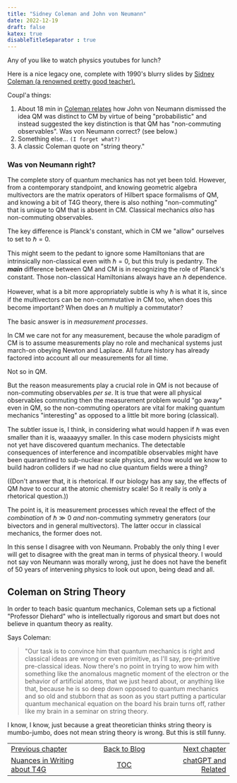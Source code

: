 ```yaml
---
title: "Sidney Coleman and John von Neumann"
date: 2022-12-19
draft: false
katex: true
disableTitleSeparator : true
---
```


Any of you like to watch physics youtubes for lunch?

Here is a nice legacy one, complete with 1990's blurry slides by 
[Sidney Coleman (a renowned pretty good teacher).](https://www.youtube.com/watch?v=EtyNMlXN-sw)

Coupl'a things:

1. About 18&nbsp;min in [Coleman relates](https://www.youtube.com/watch?v=EtyNMlXN-sw&t=670s) how John von Neumann dismissed the idea QM was distinct 
to CM by virtue of being "probabilistic" and instead suggested the key distinction is that 
QM has "non-commuting observables".  Was von Neumann correct? (see below.)
2. Something else... `(I forget what?)`
3. A classic Coleman quote on "string theory."

### Was von Neumann right?

The complete story of quantum mechanics has not yet been told. However, from a 
contemporary standpoint, and knowing geometric algebra multivectors are the matrix 
operators of Hilbert space formalisms of QM, and knowing a bit of T4G theory, there 
is also nothing "non-commuting" that is unique to QM that is absent in CM. Classical 
mechanics *also* has non-commuting observables.

The key difference is Planck's constant, which in CM we "allow" ourselves to set to 
$\hbar=0$.

This might seem to the pedant to ignore some Hamiltonians that are intrinsically 
non-classical even with $\hbar=0$, but this truly is pedantry. The **_main_** 
difference between QM and CM is in recognizing the role of Planck's constant. Those 
non-classical Hamiltonians always have an $\hbar$ dependence.

However, what is a bit more appropriately subtle is  why $\hbar$ is what it is, since 
if the multivectors can be non-commutative in CM too, when does this become 
important? When does an $\hbar$ multiply a commutator?

The basic answer is in *measurement processes*. 

In CM we care not for any measurement, because the whole paradigm of CM is to assume 
measurements play no role and mechanical systems just march-on obeying Newton and 
Laplace. All future history has already factored into account all our measurements 
for all time.

Not so in QM.

But the reason measurements play a crucial role in QM is not because of non-commuting 
observables *per se*. It is true that were all physical observables commuting then 
the measurement problem would "go away" even in QM, so the non-commuting operators 
are vital for making quantum mechanics "interesting" as opposed to a little bit more 
boring (classical). 

The subtler issue is, I think, in considering what would happen if $\hbar$ was even 
smaller than it is, waaaayyy smaller. In this case modern physicists might not yet 
have discovered quantum mechanics. The detectable consequences of interference and 
incompatible observables might have been quarantined to sub-nuclear scale physics, 
and how would we know to build hadron colliders if we had no clue quantum fields were 
a thing? 

((Don't answer that, it is rhetorical. If our biology has any say, the effects of QM 
*have* to occur at the atomic chemistry scale!  So it really is only a rhetorical 
question.))

The point is, it is measurement processes which reveal the effect of the 
*combination* of $\hbar \gg 0$ *and* non-commuting symmetry generators (our bivectors 
and in general multivectors). The latter occur in classical mechanics, the former 
does not.

In this sense I disagree with von Neumann.  Probably the only thing I ever will get to 
disagree with the great man in terms of physical theory. I would not say von Neumann 
was morally wrong, just he does not have the benefit of 50 years of intervening 
physics to look out upon, being dead and all.


## Coleman on String Theory

In order to teach basic quantum mechanics, Coleman sets up a fictional "Professor 
Diehard" who is intellectually rigorous and smart but does not believe in quantum 
theory as reality. 

Says Coleman:

> "Our task is to convince him that quantum mechanics is right and classical
ideas are wrong or even primitive, as I'll say, pre-primitive pre-classical ideas.
Now there's no point in trying to wow him with something like the anomalous magnetic moment 
of the electron or the behavior of artificial atoms, that we just heard about, or 
anything like that, because he is so deep down opposed to quantum mechanics and so 
old and stubborn that as soon as you start putting a particular quantum mechanical 
equation on the board his brain turns off, rather like my brain in a seminar on 
string theory.

I know, I know, just because a great theoretician thinks string theory is mumbo-jumbo, 
does not mean string theory is wrong. But this is still funny.


<table style="border-collapse: collapse; border=0;">
    <colgroup>
       <col span="1" style="width: 38%;">
       <col span="1" style="width: 25%;">
       <col span="1" style="width: 33%;">
    </colgroup>
<tr style="border: 1px solid color:#0f0f0f;">
<td style="border: 1px solid color:#0f0f0f;"><a href="../03_nuances_tg4_writing">Previous chapter</a></td>
<td style="border: 1px solid color:#0f0f0f; text-align:center;"><a href="../">Back to Blog</a></td>
<td style="border: 1px solid color:#0f0f0f; text-align:right;"><a href="../05_chatgpt">Next chapter</a></td>
</tr>
<tr style="border: 1px solid color:#0f0f0f;">
<td style="border: 1px solid color:#0f0f0f;"><a href="../03_nuances_tg4_writing">Nuances in Writing about T4G</a></td>
<td style="border: 1px solid color:#0f0f0f; text-align:center;"><a href="../">TOC</a></td>
<td style="border: 1px solid color:#0f0f0f; text-align:right;"><a href="../05_chatgpt">chatGPT and Related</a></td>
</tr>
</table>
